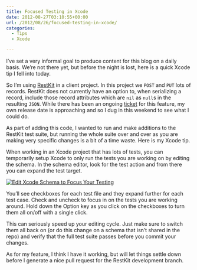 ```yaml
---
title: Focused Testing in Xcode
date: 2012-08-27T03:10:55+00:00
url: /2012/08/26/focused-testing-in-xcode/
categories:
  - Tips
  - Xcode

---
```

I&#8217;ve set a very informal goal to produce content for this blog on a daily basis. We&#8217;re not there yet, but before the night is lost, here is a quick Xcode tip I fell into today.

So I&#8217;m using [RestKit][1] in a client project. In this project we `POST` and `PUT` lots of records. RestKit does not currently have an option to, when serializing a record, include those record attributes which are `nil` as `null`s in the resulting `JSON`. While there has been an ongoing [ticket][2] for this feature, my own release date is approaching and so I dug in this weekend to see what I could do.

As part of adding this code, I wanted to run and make additions to the RestKit test suite, but running the whole suite over and over as you are making very specific changes is a bit of a time waste. Here is my Xcode tip.

When working in an Xcode project that has lots of tests, you can temporarily setup Xcode to only run the tests you are working on by editing the schema. In the schema editor, look for the test action and from there you can expand the test target.

[![Edit Xcode Schema to Focus Your Testing][3]][4]

You&#8217;ll see checkboxes for each test file and they expand further for each test case. Check and uncheck to focus in on the tests you are working around. Hold down the Option key as you click on the checkboxes to turn them all on/off with a single click.

This can seriously speed up your editing cycle. Just make sure to switch them all back on (or do this change on a schema that isn&#8217;t shared in the repo) and verify that the full test suite passes before you commit your changes.

As for my feature, I think I have it working, but will let things settle down before I generate a nice pull request for the RestKit development branch.

 [1]: https://github.com/RestKit/RestKit
 [2]: https://github.com/RestKit/RestKit/issues/669
 [3]: http://mikezornek.com/media/images/edit_xcode_schema_to_focus_your_testing.png "Edit Xcode Schema to Focus Your Testing"
 [4]: http://mikezornek.com/media/images/edit_xcode_schema_to_focus_your_testing.png